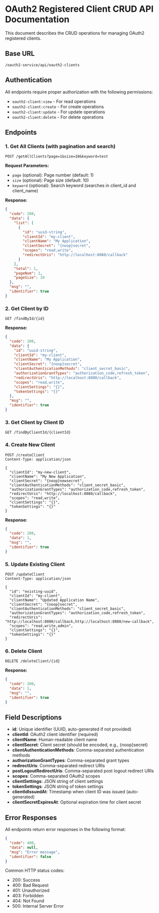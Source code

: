 # OAuth2 Registered Client CRUD API Documentation

This document describes the CRUD operations for managing OAuth2 registered clients.

## Base URL
```
/oauth2-service/api/oauth2-clients
```

## Authentication
All endpoints require proper authorization with the following permissions:
- `oauth2-client:view` - For read operations
- `oauth2-client:create` - For create operations
- `oauth2-client:update` - For update operations
- `oauth2-client:delete` - For delete operations

## Endpoints

### 1. Get All Clients (with pagination and search)
```http
POST /getAllClients?page=1&size=10&keyword=test
```

**Request Parameters:**
- `page` (optional): Page number (default: 1)
- `size` (optional): Page size (default: 10)
- `keyword` (optional): Search keyword (searches in client_id and client_name)

**Response:**
```json
{
  "code": 200,
  "data": {
    "list": [
      {
        "id": "uuid-string",
        "clientId": "my-client",
        "clientName": "My Application",
        "clientSecret": "{noop}secret",
        "scopes": "read,write",
        "redirectUris": "http://localhost:8080/callback"
      }
    ],
    "total": 1,
    "pageNum": 1,
    "pageSize": 10
  },
  "msg": "",
  "identifier": true
}
```

### 2. Get Client by ID
```http
GET /findById/{id}
```

**Response:**
```json
{
  "code": 200,
  "data": {
    "id": "uuid-string",
    "clientId": "my-client",
    "clientName": "My Application",
    "clientSecret": "{noop}secret",
    "clientAuthenticationMethods": "client_secret_basic",
    "authorizationGrantTypes": "authorization_code,refresh_token",
    "redirectUris": "http://localhost:8080/callback",
    "scopes": "read,write",
    "clientSettings": "{}",
    "tokenSettings": "{}"
  },
  "msg": "",
  "identifier": true
}
```

### 3. Get Client by Client ID
```http
GET /findByClientId/{clientId}
```

### 4. Create New Client
```http
POST /createClient
Content-Type: application/json

{
  "clientId": "my-new-client",
  "clientName": "My New Application",
  "clientSecret": "{noop}newsecret",
  "clientAuthenticationMethods": "client_secret_basic",
  "authorizationGrantTypes": "authorization_code,refresh_token",
  "redirectUris": "http://localhost:8080/callback",
  "scopes": "read,write",
  "clientSettings": "{}",
  "tokenSettings": "{}"
}
```

**Response:**
```json
{
  "code": 200,
  "data": 1,
  "msg": "",
  "identifier": true
}
```

### 5. Update Existing Client
```http
POST /updateClient
Content-Type: application/json

{
  "id": "existing-uuid",
  "clientId": "my-client",
  "clientName": "Updated Application Name",
  "clientSecret": "{noop}secret",
  "clientAuthenticationMethods": "client_secret_basic",
  "authorizationGrantTypes": "authorization_code,refresh_token",
  "redirectUris": "http://localhost:8080/callback,http://localhost:8080/new-callback",
  "scopes": "read,write,admin",
  "clientSettings": "{}",
  "tokenSettings": "{}"
}
```

### 6. Delete Client
```http
DELETE /deleteClient/{id}
```

**Response:**
```json
{
  "code": 200,
  "data": 1,
  "msg": "",
  "identifier": true
}
```

## Field Descriptions

- **id**: Unique identifier (UUID, auto-generated if not provided)
- **clientId**: OAuth2 client identifier (required)
- **clientName**: Human-readable client name
- **clientSecret**: Client secret (should be encoded, e.g., {noop}secret)
- **clientAuthenticationMethods**: Comma-separated authentication methods
- **authorizationGrantTypes**: Comma-separated grant types
- **redirectUris**: Comma-separated redirect URIs
- **postLogoutRedirectUris**: Comma-separated post logout redirect URIs
- **scopes**: Comma-separated OAuth2 scopes
- **clientSettings**: JSON string of client settings
- **tokenSettings**: JSON string of token settings
- **clientIdIssuedAt**: Timestamp when client ID was issued (auto-generated)
- **clientSecretExpiresAt**: Optional expiration time for client secret

## Error Responses

All endpoints return error responses in the following format:
```json
{
  "code": 400,
  "data": null,
  "msg": "Error message",
  "identifier": false
}
```

Common HTTP status codes:
- 200: Success
- 400: Bad Request
- 401: Unauthorized
- 403: Forbidden
- 404: Not Found
- 500: Internal Server Error